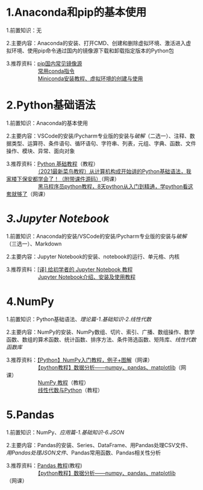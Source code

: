 # 1.Anaconda和pip的基本使用
1.前置知识：无

2.主要内容：Anaconda的安装、打开CMD、创建和删除虚拟环境、激活进入虚拟环境、使用pip命令通过国内的镜像源下载和卸载指定版本的Python包

3.推荐资料：[pip国内常见镜像源](https://github.com/Discrete-Mathematics/Flandre-Blog/blob/main/pip%E5%9B%BD%E5%86%85%E5%B8%B8%E8%A7%81%E9%95%9C%E5%83%8F%E6%BA%90.md)  
　　　　　　[常用conda指令](https://github.com/Discrete-Mathematics/Flandre-Blog/blob/main/cmd%E7%9A%84conda%E6%8C%87%E4%BB%A4.md)  
　　　　　　[Miniconda安装教程、虚拟环境的创建与使用](https://blog.csdn.net/qq_62928482/article/details/139641905?spm=1001.2014.3001.550)  

# 2.Python基础语法
1.前置知识：Anaconda的基本使用

2.主要内容：VSCode的安装/Pycharm专业版的安装与*破解*（二选一）、注释、数据类型、运算符、条件语句、循环语句、字符串、列表，元组、字典、函数、文件操作、模块、异常、面向对象

3.推荐资料：[Python 基础教程](https://www.runoob.com/python/python-object.html)（教程）  
　　　　　　[（2021最新菜鸟教程）从计算机构成开始讲的Python基础语法，我家楼下保安都学会了！（附带课件源码）](https://www.bilibili.com/video/BV1Y64y1r7Pu/?spm_id_from=333.999.0.0)（网课）  
　　　　　　[黑马程序员python教程，8天python从入门到精通，学python看这套就够了](https://www.bilibili.com/video/BV1qW4y1a7fU/?spm_id_from=333.999.0.0&vd_source=8f7be58fae99de36e73582d589f00ca1)（网课）

# *3.Jupyter Notebook*
1.前置知识：Anaconda的安装/VSCode的安装/Pycharm专业版的安装与*破解*（三选一）、Markdown

2.主要内容：Jupyter Notebook的安装、notebook的运行、单元格、内核

3.推荐资料：[[译] 给初学者的 Jupyter Notebook 教程](https://zhuanlan.zhihu.com/p/36858283)  
　　　　　　[Jupyter Notebook介绍、安装及使用教程](https://zhuanlan.zhihu.com/p/33105153)

# 4.NumPy
1.前置知识：Python基础语法、*理论篇-1.基础知识-2.线性代数*

2.主要内容：NumPy的安装、NumPy数组、切片、索引、广播、数组操作、数学函数、数组的算术函数、统计函数、排序方法、条件筛选函数、矩阵库、*线性代数函数库*

3.推荐资料：[【Python】NumPy入门教程，例子+图解](https://www.bilibili.com/video/BV1yq4y137w7/?spm_id_from=333.999.0.0&vd_source=8f7be58fae99de36e73582d589f00ca1)（网课）  
　　　　　　[【python教程】数据分析——numpy、pandas、matplotlib](https://www.bilibili.com/video/BV1hx411d7jb/?spm_id_from=333.999.0.0&vd_source=8f7be58fae99de36e73582d589f00ca1)（网课）  
　　　　　　[NumPy 教程](https://www.runoob.com/numpy/numpy-tutorial.html)（教程）  
　　　　　　[线性代数与Python](https://github.com/Discrete-Mathematics/ai-self-learning/blob/main/3.%E7%BC%96%E7%A8%8B%E7%AF%87/%E8%A1%A5%E5%85%85%E8%B5%84%E6%96%99/%E7%BA%BF%E6%80%A7%E4%BB%A3%E6%95%B0%E4%B8%8EPython.md)（教程）

# 5.Pandas
1.前置知识：NumPy、*应用篇-1.基础知识-6.JSON*

2.主要内容：Pandas的安装、Series、DataFrame、用Pandas处理CSV文件、*用Pandas处理JSON文件*、Pandas常用函数、Pandas相关性分析

3.推荐资料：[Pandas 教程](https://www.runoob.com/pandas/pandas-correlations.html)(教程)  
　　　　　　[【python教程】数据分析——numpy、pandas、matplotlib](https://www.bilibili.com/video/BV1hx411d7jb/?spm_id_from=333.999.0.0&vd_source=8f7be58fae99de36e73582d589f00ca1)（网课） 
